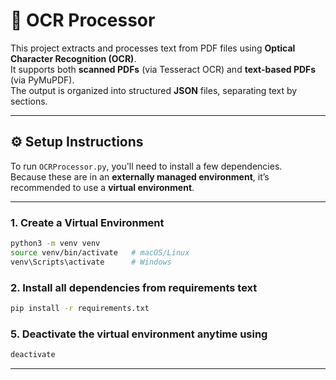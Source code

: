 # 🧠 OCR Processor

This project extracts and processes text from PDF files using **Optical Character Recognition (OCR)**.  
It supports both **scanned PDFs** (via Tesseract OCR) and **text-based PDFs** (via PyMuPDF).  
The output is organized into structured **JSON** files, separating text by sections.

---

## ⚙️ Setup Instructions

To run `OCRProcessor.py`, you'll need to install a few dependencies.  
Because these are in an **externally managed environment**, it’s recommended to use a **virtual environment**.

---

### 1. Create a Virtual Environment

```bash
python3 -m venv venv
source venv/bin/activate   # macOS/Linux
venv\Scripts\activate      # Windows
```

### 2. Install all dependencies from requirements text
```bash
pip install -r requirements.txt
```

### 5. Deactivate the virtual environment anytime using
```bash 
deactivate 
```

---